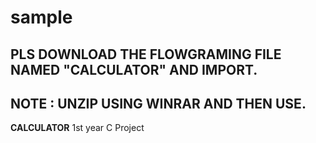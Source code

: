 # sample
## PLS DOWNLOAD THE FLOWGRAMING FILE NAMED "CALCULATOR" AND IMPORT.
## NOTE :   UNZIP USING WINRAR AND THEN USE. 

**CALCULATOR**
1st year C Project
